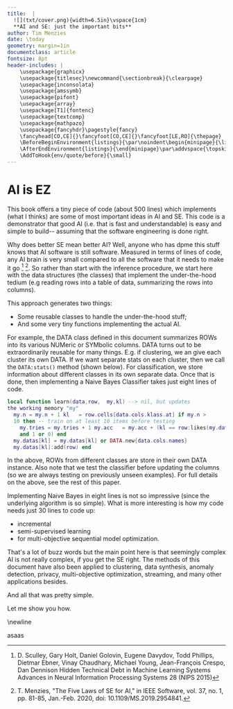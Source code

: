```yaml
---
title:  |
  ![](txt/cover.png){width=6.5in}\vspace{1cm}    
  **AI and SE: just the important bits**
author: Tim Menzies
date: \today
geometry: margin=1in
documentclass: article
fontsize: 8pt
header-includes: |
    \usepackage{graphicx}
    \usepackage{titlesec}\newcommand{\sectionbreak}{\clearpage}
    \usepackage{inconsolata}
    \usepackage{amssymb}
    \usepackage{pifont}
    \usepackage{array}
    \usepackage[T1]{fontenc}
    \usepackage{textcomp}
    \usepackage{mathpazo}
    \usepackage{fancyhdr}\pagestyle{fancy}
    \fancyhead[CO,CE]{}\fancyfoot[CO,CE]{}\fancyfoot[LE,RO]{\thepage}
    \BeforeBeginEnvironment{listings}{\par\noindent\begin{minipage}{\linewidth}}
    \AfterEndEnvironment{listings}{\end{minipage}\par\addvspace{\topskip}}
    \AddToHook{env/quote/before}{\small}
---
```


# AI is EZ

This book offers a tiny piece of code  (about 500 lines)
which implements (what I
thinks) are some of most important ideas  in AI and SE.  This code
is a demonstrator that good AI (i.e. that is fast and understandable)
is easy and simple to build-- assuming that the software engineering
is done right.

Why does better SE mean better AI?  Well, anyone who has dpme this
stuff knows that AI software is still software.  Measured in terms
of lines of code, any AI brain is very small compared to all the
software that it needs to make it go [^sculley] [^mesoft]. So rather
than start with the inference procedure, we start here with the
data structures (the classes) that implement the under-the-hood
tedium (e.g reading rows into a table of data, summarizing the rows
into columns).

[^sculley]: D. Sculley, Gary Holt, Daniel Golovin, Eugene Davydov,
Todd Phillips, Dietmar Ebner, Vinay Chaudhary, Michael Young,
Jean-François Crespo, Dan Dennison Hidden Technical Debt in Machine
Learning Systems Advances in Neural Information Processing Systems
28 (NIPS 2015)

[^mesoft]: T. Menzies, "The Five Laws of SE for AI," in IEEE Software,
vol. 37, no. 1, pp. 81-85, Jan.-Feb. 2020, doi: 10.1109/MS.2019.2954841.

This approach generates two things:

- Some reusable  classes to handle the under-the-hood stuff;
- And some very tiny functions implementing the actual AI.

For example, the DATA class defined in this document summarizes
ROWs into its various NUMeric or SYMbolic columns.  DATA turns out
to be extraordinarily reusable for many things. E.g. if clustering,
we an give each cluster its own DATA.  If we want separate stats
on each cluster, then we call the `DATA:stats()` method (shown
below).  For classification, we  store information about different
classes in its own separate data. Once that is done, then
implementing a Naive Bayes Classifier takes just  eight lines of
code.
```lua 
local function learn(data,row,  my,kl) --> nil, but updates
the working memory "my"
  my.n = my.n + 1 kl   = row.cells[data.cols.klass.at] if my.n >
  10 then -- train on at least 10 items before testing
    my.tries = my.tries + 1 my.acc   = my.acc + (kl == row:likes(my.datas)
    and 1 or 0) end
  my.datas[kl] = my.datas[kl] or DATA.new{data.cols.names}
  my.datas[kl]:add(row) end
```
In the above, ROWs from different classes are store in their own
DATA instance. Also note that we test the classifier before updating
the columns (so we are always testing on previously unseen examples).
For full details on the above, see the rest of this paper.

Implementing Naive Bayes in eight lines is not so impressive (since
the underlying algorithm is so simple).  What is  more interesting
is how my code  needs just 30 lines to code up:

- incremental
- semi-supervised learning
- for multi-objective sequential model optimization. 

That's a lot of buzz words but the main point here is that seemingly
complex AI is not really complex, if you get the SE right.  The
methods of this document have also been applied to clustering, data
synthesis, anomaly detection, privacy, multi-objective optimization,
streaming, and many other applications besides.

And all that was pretty simple.

Let me show you how.

\newline


asaas

